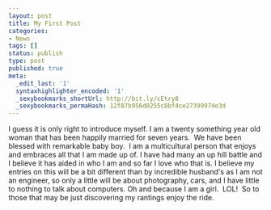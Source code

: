 ```yaml
---
layout: post
title: My First Post
categories:
- News
tags: []
status: publish
type: post
published: true
meta:
  _edit_last: '1'
  syntaxhighlighter_encoded: '1'
  _sexybookmarks_shortUrl: http://bit.ly/cEtry8
  _sexybookmarks_permaHash: 12f87b956d0255c8bf4ce27399974e3d
---
```

I guess it is only right to introduce myself.  I am a twenty something year old woman that has been happily married for seven years.  We have been blessed with remarkable baby boy.  I am a multicultural person that enjoys and embraces all that I am made up of.  I have had many an up hill battle and I believe it has aided in who I am and so far I love who that is.
I believe my entries on this will be a bit different than by incredible husband's as I am not an engineer, so only a little will be about photography, cars, and I have little to nothing to talk about computers.  Oh and because I am a girl.  LOL!   So to those that may be just discovering my rantings enjoy the ride.
